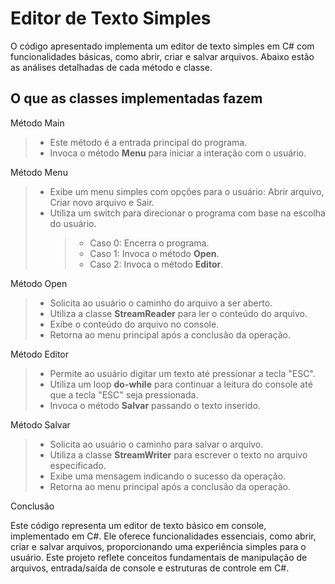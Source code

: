 # Editor de Texto Simples

O código apresentado implementa um editor de texto simples em C# com funcionalidades básicas, como abrir, criar e salvar arquivos. Abaixo estão as análises detalhadas de cada método e classe.

## O que as classes implementadas fazem

Método Main

> - Este método é a entrada principal do programa.
> - Invoca o método **Menu** para iniciar a interação com o usuário.

Método Menu

> - Exibe um menu simples com opções para o usuário: Abrir arquivo, Criar novo arquivo e Sair.
> - Utiliza um switch para direcionar o programa com base na escolha do usuário.
>   > - Caso 0: Encerra o programa.
>   > - Caso 1: Invoca o método **Open**.
>   > - Caso 2: Invoca o método **Editor**.

Método Open

> - Solicita ao usuário o caminho do arquivo a ser aberto.
> - Utiliza a classe **StreamReader** para ler o conteúdo do arquivo.
> - Exibe o conteúdo do arquivo no console.
> - Retorna ao menu principal após a conclusão da operação.

Método Editor

> - Permite ao usuário digitar um texto até pressionar a tecla "ESC".
> - Utiliza um loop **do-while** para continuar a leitura do console até que a tecla "ESC" seja pressionada.
> - Invoca o método **Salvar** passando o texto inserido.

Método Salvar

> - Solicita ao usuário o caminho para salvar o arquivo.
> - Utiliza a classe **StreamWriter** para escrever o texto no arquivo especificado.
> - Exibe uma mensagem indicando o sucesso da operação.
> - Retorna ao menu principal após a conclusão da operação.

Conclusão

Este código representa um editor de texto básico em console, implementado em C#. Ele oferece funcionalidades essenciais, como abrir, criar e salvar arquivos, proporcionando uma experiência simples para o usuário. Este projeto reflete conceitos fundamentais de manipulação de arquivos, entrada/saída de console e estruturas de controle em C#.
